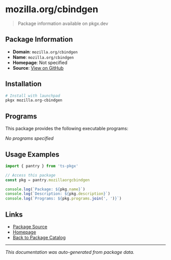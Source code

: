 # mozilla.org/cbindgen

> Package information available on pkgx.dev

## Package Information

- **Domain**: `mozilla.org/cbindgen`
- **Name**: `mozilla.org/cbindgen`
- **Homepage**: Not specified
- **Source**: [View on GitHub](https://github.com/pkgxdev/pantry/tree/main/projects/mozilla.org/cbindgen/package.yml)

## Installation

```bash
# Install with launchpad
pkgx mozilla.org-cbindgen
```

## Programs

This package provides the following executable programs:

*No programs specified*

## Usage Examples

```typescript
import { pantry } from 'ts-pkgx'

// Access this package
const pkg = pantry.mozillaorgcbindgen

console.log(`Package: ${pkg.name}`)
console.log(`Description: ${pkg.description}`)
console.log(`Programs: ${pkg.programs.join(', ')}`)
```

## Links

- [Package Source](https://github.com/pkgxdev/pantry/tree/main/projects/mozilla.org/cbindgen/package.yml)
- [Homepage](#)
- [Back to Package Catalog](../package-catalog.md)

---

*This documentation was auto-generated from package data.*
